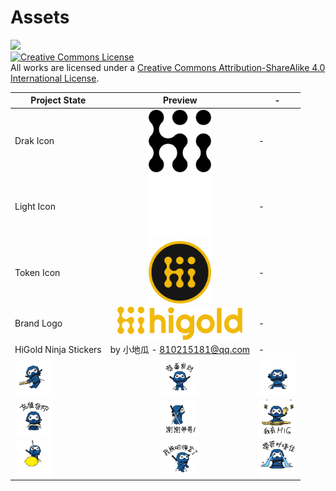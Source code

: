 # Assets

<a href="https://hi.gold"><img src="https://img.shields.io/badge/HiGold-Community-yellow.svg"></a><br />
<a rel="license" href="http://creativecommons.org/licenses/by-sa/4.0/"><img alt="Creative Commons License" style="border-width:0" src="https://i.creativecommons.org/l/by-sa/4.0/80x15.png" /></a><br />All works are licensed under a <a rel="license" href="http://creativecommons.org/licenses/by-sa/4.0/">Creative Commons Attribution-ShareAlike 4.0 International License</a>.

| Project State | Preview | - |
|----------------|:----:| - |
| Drak Icon |<img src="./icon/icon-dark.png" width="100" align=center />| - |
| Light Icon |<img src="./icon/icon-light.png" width="100" align=center />| - |
| Token Icon |<img src="./coin/coin.png" width="100" align=center />| - |
| Brand Logo |<img src="./logo/logo.png" width="200" align=center />| - |
| HiGold Ninja Stickers | by 小地瓜 - 810215181@qq.com | - |
| <img src="./HiGold-Ninja/1.gif" width="60" align=center />| <img src="./HiGold-Ninja/2.gif" width="60" align=center />| <img src="./HiGold-Ninja/3.gif" width="60" align=center />|
| <img src="./HiGold-Ninja/4.gif" width="60" align=center />| <img src="./HiGold-Ninja/5.gif" width="60" align=center />| <img src="./HiGold-Ninja/6.gif" width="60" align=center />|
| <img src="./HiGold-Ninja/7.gif" width="60" align=center />| <img src="./HiGold-Ninja/8.gif" width="60" align=center />| <img src="./HiGold-Ninja/9.gif" width="60" align=center />|
